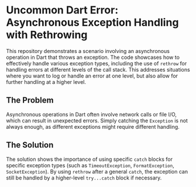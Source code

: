 # Uncommon Dart Error: Asynchronous Exception Handling with Rethrowing

This repository demonstrates a scenario involving an asynchronous operation in Dart that throws an exception.  The code showcases how to effectively handle various exception types, including the use of `rethrow` for handling errors at different levels of the call stack.  This addresses situations where you want to log or handle an error at one level, but also allow for further handling at a higher level.

## The Problem
Asynchronous operations in Dart often involve network calls or file I/O, which can result in unexpected errors.  Simply catching the `Exception` is not always enough, as different exceptions might require different handling.

## The Solution
The solution shows the importance of using specific `catch` blocks for specific exception types (such as `TimeoutException`, `FormatException`, `SocketException`).  By using `rethrow` after a general `catch`, the exception can still be handled by a higher-level `try...catch` block if necessary.